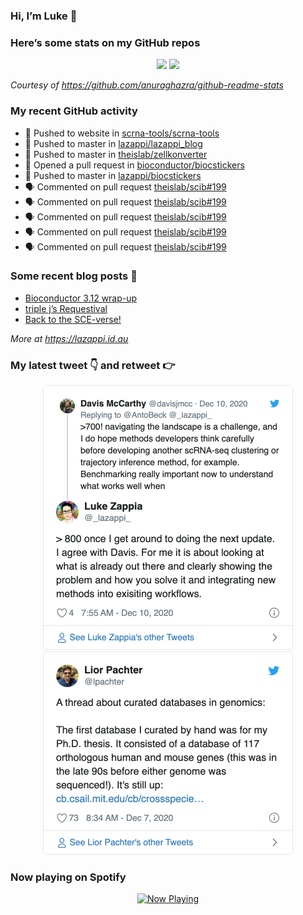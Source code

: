 
<!-- README.md is generated from README.Rmd. Please edit that file -->

### Hi, I’m Luke 👋

<!--
**lazappi/lazappi** is a ✨ _special_ ✨ repository because its `README.md` (this file) appears on your GitHub profile.

Here are some ideas to get you started:

- 🔭 I’m currently working on ...
- 🌱 I’m currently learning ...
- 👯 I’m looking to collaborate on ...
- 🤔 I’m looking for help with ...
- 💬 Ask me about ...
- 📫 How to reach me: ...
- 😄 Pronouns: ...
- ⚡ Fun fact: ...
-->

### Here’s some stats on my GitHub repos

<p align="center">

<img src="https://github-readme-stats.vercel.app/api?username=lazappi&count_private=true&show_icons=true&theme=buefy&hide_title=True">
<img src="https://github-readme-stats.vercel.app/api/top-langs/?username=lazappi&hide=html&theme=buefy&layout=compact">

</p>

*Courtesy of <https://github.com/anuraghazra/github-readme-stats>*

### My recent GitHub activity

  - 📨 Pushed to website in
    [scrna-tools/scrna-tools](https://github.com/scrna-tools/scrna-tools)
  - 📨 Pushed to master in
    [lazappi/lazappi\_blog](https://github.com/lazappi/lazappi_blog)
  - 📨 Pushed to master in
    [theislab/zellkonverter](https://github.com/theislab/zellkonverter)
  - 🤔 Opened a pull request in
    [bioconductor/biocstickers](https://github.com/bioconductor/biocstickers)
  - 📨 Pushed to master in
    [lazappi/biocstickers](https://github.com/lazappi/biocstickers)
  - 🗣 Commented on pull request
    [theislab/scib\#199](https://github.com/theislab/scib#199)
  - 🗣 Commented on pull request
    [theislab/scib\#199](https://github.com/theislab/scib#199)
  - 🗣 Commented on pull request
    [theislab/scib\#199](https://github.com/theislab/scib#199)
  - 🗣 Commented on pull request
    [theislab/scib\#199](https://github.com/theislab/scib#199)
  - 🗣 Commented on pull request
    [theislab/scib\#199](https://github.com/theislab/scib#199)

### Some recent blog posts 📝

  - [Bioconductor 3.12
    wrap-up](https://lazappi.id.au/post/2020-10-30-bioconductor-3-12-wrap-up/)
  - [triple j’s
    Requestival](https://lazappi.id.au/post/2020-07-11-requestival/)
  - [Back to the
    SCE-verse\!](https://lazappi.id.au/post/2020-05-12-back-to-the-sce-verse/)

*More at <https://lazappi.id.au>*

### My latest tweet 👇 and retweet 👉


<p align="center">

<a href="https://twitter.com/_lazappi_/status/1336942545868349440">
<img src="https://github.com/lazappi/lazappi/raw/master/README_files/figure-gfm/tweets-1.png" width="400">
</a> <a href="https://twitter.com/_lazappi_/status/1335866261281103872">
<img src="https://github.com/lazappi/lazappi/raw/master/README_files/figure-gfm/tweets-2.png" width="400">
</a>

</p>

### Now playing on Spotify

<p align="center">

<a href="https://now-playing-profile.lazappi.vercel.app/now-playing?open">
<img src="https://now-playing-profile.lazappi.vercel.app/now-playing" width="256" height="64" alt="Now Playing">
</a>

</p>

